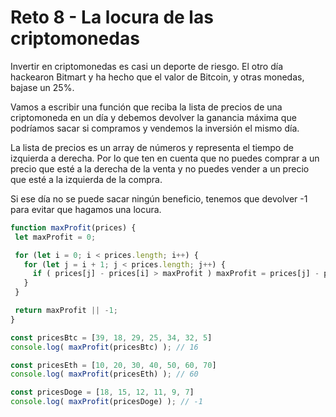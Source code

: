 
# Reto 8 - La locura de las criptomonedas

Invertir en criptomonedas es casi un deporte de riesgo. El otro día hackearon Bitmart y ha hecho que el valor de Bitcoin, y otras monedas, bajase un 25%.

Vamos a escribir una función que reciba la lista de precios de una criptomoneda en un día y debemos devolver la ganancia máxima que podríamos sacar si compramos y vendemos la inversión el mismo día.

La lista de precios es un array de números y representa el tiempo de izquierda a derecha. Por lo que ten en cuenta que no puedes comprar a un precio que esté a la derecha de la venta y no puedes vender a un precio que esté a la izquierda de la compra.

Si ese día no se puede sacar ningún beneficio, tenemos que devolver -1 para evitar que hagamos una locura.

 ```jsx harmony
function maxProfit(prices) {
  let maxProfit = 0;

  for (let i = 0; i < prices.length; i++) {
    for (let j = i + 1; j < prices.length; j++) {
      if ( prices[j] - prices[i] > maxProfit ) maxProfit = prices[j] - prices[i];
    }
  }

  return maxProfit || -1;
}

const pricesBtc = [39, 18, 29, 25, 34, 32, 5]
console.log( maxProfit(pricesBtc) ); // 16

const pricesEth = [10, 20, 30, 40, 50, 60, 70]  
console.log( maxProfit(pricesEth) ); // 60

const pricesDoge = [18, 15, 12, 11, 9, 7]
console.log( maxProfit(pricesDoge) ); // -1
```